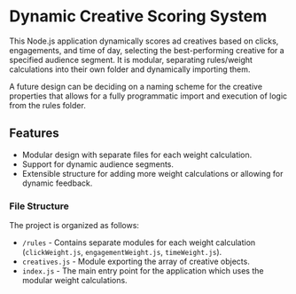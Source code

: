 # Dynamic Creative Scoring System

This Node.js application dynamically scores ad creatives based on clicks, engagements, and time of day, selecting the best-performing creative for a specified audience segment. It is modular, separating rules/weight calculations into their own folder and dynamically importing them.

A future design can be deciding on a naming scheme for the creative properties that allows for a fully programmatic import and execution of logic from the rules folder.

## Features

- Modular design with separate files for each weight calculation.
- Support for dynamic audience segments.
- Extensible structure for adding more weight calculations or allowing for dynamic feedback.

### File Structure

The project is organized as follows:

- `/rules` - Contains separate modules for each weight calculation (`clickWeight.js`, `engagementWeight.js`, `timeWeight.js`).
- `creatives.js` - Module exporting the array of creative objects.
- `index.js` - The main entry point for the application which uses the modular weight calculations.
